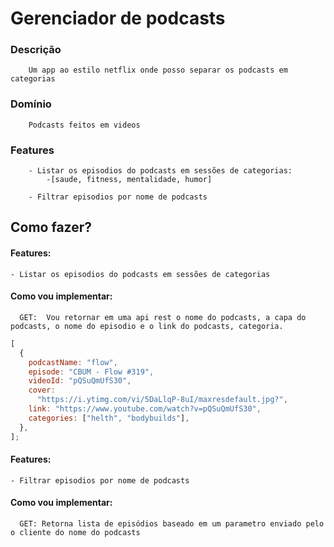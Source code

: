 # Gerenciador de podcasts

### Descrição

        Um app ao estilo netflix onde posso separar os podcasts em categorias

### Domínio

        Podcasts feitos em videos

### Features

        - Listar os episodios do podcasts em sessões de categorias:
            -[saude, fitness, mentalidade, humor]

        - Filtrar episodios por nome de podcasts

## Como fazer?

#### Features:

    - Listar os episodios do podcasts em sessões de categorias

#### Como vou implementar:

      GET:  Vou retornar em uma api rest o nome do podcasts, a capa do podcasts, o nome do episodio e o link do podcasts, categoria.

```js
[
  {
    podcastName: "flow",
    episode: "CBUM - Flow #319",
    videoId: "pQSuQmUfS30",
    cover:
      "https://i.ytimg.com/vi/5DaLlqP-8uI/maxresdefault.jpg?",
    link: "https://www.youtube.com/watch?v=pQSuQmUfS30",
    categories: ["helth", "bodybuilds"],
  },
];
```


#### Features:

    - Filtrar episodios por nome de podcasts


#### Como vou implementar:

      GET: Retorna lista de episódios baseado em um parametro enviado pelo o cliente do nome do podcasts


